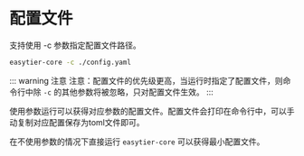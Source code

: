 # 配置文件

支持使用 -c 参数指定配置文件路径。

```sh
easytier-core -c ./config.yaml
```

::: warning 注意
注意：配置文件的优先级更高，当运行时指定了配置文件，则命令行中除 `-c` 的其他参数将被忽略，只对配置文件生效。
:::

使用参数运行可以获得对应参数的配置文件。配置文件会打印在命令行中，可以手动复制对应配置保存为toml文件即可。

在不使用参数的情况下直接运行 `easytier-core` 可以获得最小配置文件。
